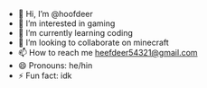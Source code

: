 - 👋 Hi, I’m @hoofdeer
- 👀 I’m interested in gaming
- 🌱 I’m currently learning coding
- 💞️ I’m looking to collaborate on minecraft
- 📫 How to reach me heefdeer54321@gmail.com
- 😄 Pronouns: he/hin
- ⚡ Fun fact: idk

<!---
hoofdeer/hoofdeer is a ✨ special ✨ repository because its `README.md` (this file) appears on your GitHub profile.
You can click the Preview link to take a look at your changes.
--->
